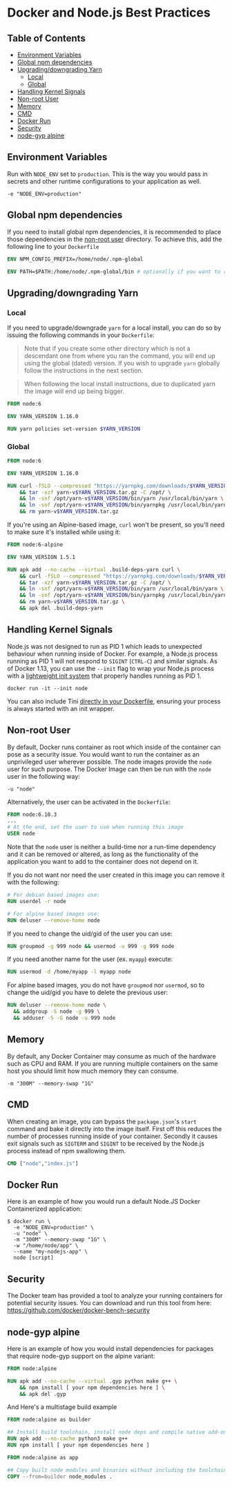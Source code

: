 # Docker and Node.js Best Practices

<!-- START doctoc generated TOC please keep comment here to allow auto update -->
<!-- DON'T EDIT THIS SECTION, INSTEAD RE-RUN doctoc TO UPDATE -->
## Table of Contents

- [Environment Variables](#environment-variables)
- [Global npm dependencies](#global-npm-dependencies)
- [Upgrading/downgrading Yarn](#upgradingdowngrading-yarn)
  - [Local](#local)
  - [Global](#global)
- [Handling Kernel Signals](#handling-kernel-signals)
- [Non-root User](#non-root-user)
- [Memory](#memory)
- [CMD](#cmd)
- [Docker Run](#docker-run)
- [Security](#security)
- [node-gyp alpine](#node-gyp-alpine)

<!-- END doctoc generated TOC please keep comment here to allow auto update -->

## Environment Variables

Run with `NODE_ENV` set to `production`. This is the way you would pass in secrets and other runtime configurations to your application as well.

```
-e "NODE_ENV=production"
```

## Global npm dependencies

If you need to install global npm dependencies, it is recommended to place those dependencies in the [non-root user](#non-root-user) directory. To achieve this, add the following line to your `Dockerfile`

```Dockerfile
ENV NPM_CONFIG_PREFIX=/home/node/.npm-global

ENV PATH=$PATH:/home/node/.npm-global/bin # optionally if you want to run npm global bin without specifying path
```

## Upgrading/downgrading Yarn

### Local

If you need to upgrade/downgrade `yarn` for a local install, you can do so by issuing the following commands in your `Dockerfile`:

> Note that if you create some other directory which is not a descendant one from where you ran the command, you will end up using the global (dated) version. If you wish to upgrade `yarn` globally follow the instructions in the next section.

> When following the local install instructions, due to duplicated yarn the image will end up being bigger.

```Dockerfile
FROM node:6

ENV YARN_VERSION 1.16.0

RUN yarn policies set-version $YARN_VERSION
```

### Global

```Dockerfile
FROM node:6

ENV YARN_VERSION 1.16.0

RUN curl -fSLO --compressed "https://yarnpkg.com/downloads/$YARN_VERSION/yarn-v$YARN_VERSION.tar.gz" \
    && tar -xzf yarn-v$YARN_VERSION.tar.gz -C /opt/ \
    && ln -snf /opt/yarn-v$YARN_VERSION/bin/yarn /usr/local/bin/yarn \
    && ln -snf /opt/yarn-v$YARN_VERSION/bin/yarnpkg /usr/local/bin/yarnpkg \
    && rm yarn-v$YARN_VERSION.tar.gz
```

If you're using an Alpine-based image, `curl` won't be present, so you'll need to make sure it's installed while using it:

```Dockerfile
FROM node:6-alpine

ENV YARN_VERSION 1.5.1

RUN apk add --no-cache --virtual .build-deps-yarn curl \
    && curl -fSLO --compressed "https://yarnpkg.com/downloads/$YARN_VERSION/yarn-v$YARN_VERSION.tar.gz" \
    && tar -xzf yarn-v$YARN_VERSION.tar.gz -C /opt/ \
    && ln -snf /opt/yarn-v$YARN_VERSION/bin/yarn /usr/local/bin/yarn \
    && ln -snf /opt/yarn-v$YARN_VERSION/bin/yarnpkg /usr/local/bin/yarnpkg \
    && rm yarn-v$YARN_VERSION.tar.gz \
    && apk del .build-deps-yarn
```

## Handling Kernel Signals

Node.js was not designed to run as PID 1 which leads to unexpected behaviour when running inside of Docker. For example, a Node.js process running as PID 1 will not respond to `SIGINT` (`CTRL-C`) and similar signals. As of Docker 1.13, you can use the `--init` flag to wrap your Node.js process with a [lightweight init system](https://github.com/krallin/tini) that properly handles running as PID 1.

```
docker run -it --init node
```

You can also include Tini [directly in your Dockerfile](https://github.com/krallin/tini#using-tini), ensuring your process is always started with an init wrapper.

## Non-root User

By default, Docker runs container as root which inside of the container can pose as a security issue. You would want to run the container as an unprivileged user wherever possible. The node images provide the `node` user for such purpose. The Docker Image can then be run with the `node` user in the following way:

```
-u "node"
```

Alternatively, the user can be activated in the `Dockerfile`:

```Dockerfile
FROM node:6.10.3
...
# At the end, set the user to use when running this image
USER node
```

Note that the `node` user is neither a build-time nor a run-time dependency and it can be removed or altered, as long as the functionality of the application you want to add to the container does not depend on it.

If you do not want nor need the user created in this image you can remove it with the following:

```Dockerfile
# For debian based images use:
RUN userdel -r node

# For alpine based images use:
RUN deluser --remove-home node
```

If you need to change the uid/gid of the user you can use:

```Dockerfile
RUN groupmod -g 999 node && usermod -u 999 -g 999 node
```

If you need another name for the user (ex. `myapp`) execute:

```Dockerfile
RUN usermod -d /home/myapp -l myapp node
```

For alpine based images, you do not have `groupmod` nor `usermod`, so to change the uid/gid you have to delete the previous user:

```Dockerfile
RUN deluser --remove-home node \
  && addgroup -S node -g 999 \
  && adduser -S -G node -u 999 node
```

## Memory

By default, any Docker Container may consume as much of the hardware such as CPU and RAM. If you are running multiple containers on the same host you should limit how much memory they can consume.

```
-m "300M" --memory-swap "1G"
```

## CMD

When creating an image, you can bypass the `package.json`'s `start` command and bake it directly into the image itself. First off this reduces the number of processes running inside of your container. Secondly it causes exit signals such as `SIGTERM` and `SIGINT` to be received by the Node.js process instead of npm swallowing them.

```Dockerfile
CMD ["node","index.js"]
```

## Docker Run

Here is an example of how you would run a default Node.JS Docker Containerized application:

```
$ docker run \
  -e "NODE_ENV=production" \
  -u "node" \
  -m "300M" --memory-swap "1G" \
  -w "/home/node/app" \
  --name "my-nodejs-app" \
  node [script]
```

## Security

The Docker team has provided a tool to analyze your running containers for potential security issues. You can download and run this tool from here: https://github.com/docker/docker-bench-security

## node-gyp alpine

Here is an example of how you would install dependencies for packages that require node-gyp support on the alpine variant:

```Dockerfile
FROM node:alpine

RUN apk add --no-cache --virtual .gyp python make g++ \
    && npm install [ your npm dependencies here ] \
    && apk del .gyp
```

And Here's a multistage build example

```Dockerfile
FROM node:alpine as builder

## Install build toolchain, install node deps and compile native add-ons
RUN apk add --no-cache python3 make g++
RUN npm install [ your npm dependencies here ]

FROM node:alpine as app

## Copy built node modules and binaries without including the toolchain
COPY --from=builder node_modules .
```
